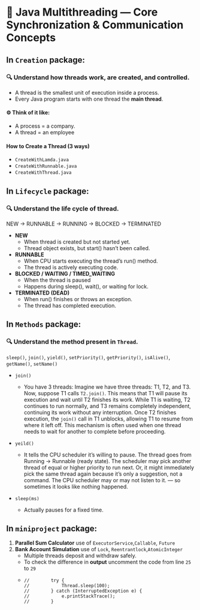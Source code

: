 # 🧵 Java Multithreading — Core Synchronization & Communication Concepts

## In ```Creation``` package: 
### 🔍 Understand how threads work, are created, and controlled.

- A thread is the smallest unit of execution inside a process.
- Every Java program starts with one thread the **main thread**.

#### ⚙️ Think of it like:
- A process = a company.
- A thread = an employee

####  How to Create a Thread (3 ways)
- ```CreateWithLamda.java```
- ```CreateWithRunnable.java```
- ```CreateWithThread.java```

## In ```Lifecycle``` package:
### 🔍 Understand the life cycle of thread.

NEW → RUNNABLE → RUNNING → BLOCKED → TERMINATED

- **NEW**
  - When thread is created but not started yet.
  - Thread object exists, but start() hasn’t been called.
- **RUNNABLE**
  - When CPU starts executing the thread’s run() method.
  - The thread is actively executing code.
- **BLOCKED / WAITING / TIMED_WAITING**
  - When the thread is paused
  - Happens during sleep(), wait(), or waiting for lock.
- **TERMINATED (DEAD)**
  - When run() finishes or throws an exception.
  - The thread has completed execution.

## In ```Methods``` package:
### 🔍 Understand the method present in ```Thread```.

```sleep()```, ```join()```, ```yield()```, ```setPriority()```, ```getPriority()```,
```isAlive()```, ```getName()```, ```setName()```

- ```join()``` 
  - You have 3 threads:
    Imagine we have three threads: T1, T2, and T3. Now, suppose T1 calls `T2.join()`. This means that T1 will pause its execution and wait until T2 finishes its work. While T1 is waiting, T2 continues to run normally, and T3 remains completely independent, continuing its work without any interruption. Once T2 finishes execution, the `join()` call in T1 unblocks, allowing T1 to resume from where it left off. This mechanism is often used when one thread needs to wait for another to complete before proceeding.


- ```yeild()```
  - It tells the CPU scheduler it’s willing to pause. The thread goes from Running → Runnable (ready state).  The scheduler may pick another thread of equal or higher priority to run next. Or, it might immediately pick the same thread again because it’s only a suggestion, not a command. The CPU scheduler may or may not listen to it. — so sometimes it looks like nothing happened. 

- ```sleep(ms)```
  - Actually pauses for a fixed time.
 

## In ```miniproject``` package:

1. **Parallel Sum Calculator** use of ```ExecutorService```,```Callable```, ```Future```
2. **Bank Account Simulation** use of `Lock`, `Reentrantlock`,`AtomicInteger`
   - Multiple threads deposit and withdraw safely. 
   - To check the difference in **output** uncomment the code from line `25` to `29`
   - ```
     //        try {
     //            Thread.sleep(100);
     //        } catch (InterruptedException e) {
     //            e.printStackTrace();
     //        }
     ```

